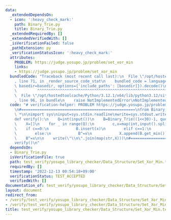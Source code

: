 ```yaml
---
data:
  _extendedDependsOn:
  - icon: ':heavy_check_mark:'
    path: Binary_Trie.py
    title: Binary_Trie.py
  _extendedRequiredBy: []
  _extendedVerifiedWith: []
  _isVerificationFailed: false
  _pathExtension: py
  _verificationStatusIcon: ':heavy_check_mark:'
  attributes:
    PROBLEM: https://judge.yosupo.jp/problem/set_xor_min
    links:
    - https://judge.yosupo.jp/problem/set_xor_min
  bundledCode: "Traceback (most recent call last):\n  File \"/opt/hostedtoolcache/Python/3.12.1/x64/lib/python3.12/site-packages/onlinejudge_verify/documentation/build.py\"\
    , line 71, in _render_source_code_stat\n    bundled_code = language.bundle(stat.path,\
    \ basedir=basedir, options={'include_paths': [basedir]}).decode()\n          \
    \         ^^^^^^^^^^^^^^^^^^^^^^^^^^^^^^^^^^^^^^^^^^^^^^^^^^^^^^^^^^^^^^^^^^^^^^^^^^^^^^^^^\n\
    \  File \"/opt/hostedtoolcache/Python/3.12.1/x64/lib/python3.12/site-packages/onlinejudge_verify/languages/python.py\"\
    , line 96, in bundle\n    raise NotImplementedError\nNotImplementedError\n"
  code: "# verification-helper: PROBLEM https://judge.yosupo.jp/problem/set_xor_min\n\
    \n#==================================================\nfrom Binary_Trie import\
    \ *\n\nimport sys\ninput=sys.stdin.readline\nwrite=sys.stdout.write\n\n#================================================\n\
    def verify():\n    Q=int(input())\n    B=Binary_Trie((1<<30)-1, query_number=Q)\n\
    \    X=[]\n    for _ in range(Q):\n        c,x=map(int,input().split())\n    \
    \    if c==0:\n            B.insert(x)\n        elif c==1:\n            B.discard(x)\n\
    \        else:\n            B^=x\n            X.append(B.get_min())\n        \
    \    B^=x\n\n    write(\"\\n\".join(map(str,X)))\n#==================================================\n\
    verify()\n"
  dependsOn:
  - Binary_Trie.py
  isVerificationFile: true
  path: test_verify/yosupo_library_checker/Data_Structure/Set_Xor_Min.test.py
  requiredBy: []
  timestamp: '2022-12-13 00:54:18+09:00'
  verificationStatus: TEST_ACCEPTED
  verifiedWith: []
documentation_of: test_verify/yosupo_library_checker/Data_Structure/Set_Xor_Min.test.py
layout: document
redirect_from:
- /verify/test_verify/yosupo_library_checker/Data_Structure/Set_Xor_Min.test.py
- /verify/test_verify/yosupo_library_checker/Data_Structure/Set_Xor_Min.test.py.html
title: test_verify/yosupo_library_checker/Data_Structure/Set_Xor_Min.test.py
---
```

